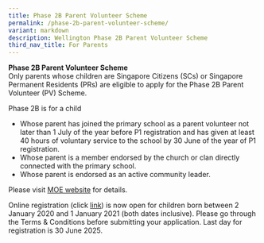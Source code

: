 ```yaml
---
title: Phase 2B Parent Volunteer Scheme
permalink: /phase-2b-parent-volunteer-scheme/
variant: markdown
description: Wellington Phase 2B Parent Volunteer Scheme
third_nav_title: For Parents
---
```

**Phase 2B Parent Volunteer Scheme**<br>
Only parents whose children are Singapore Citizens (SCs) or Singapore Permanent Residents (PRs) are eligible to apply for the Phase 2B Parent Volunteer (PV) Scheme.&nbsp;

Phase 2B is for a child<br>
*   Whose parent has joined the primary school as a parent volunteer not later than 1 July of the year before P1 registration and has given at least 40 hours of voluntary service to the school by 30 June of the year of P1 registration.
*   Whose parent is a member endorsed by the church or clan directly connected with the primary school.
*   Whose parent is endorsed as an active community leader.<br>

Please visit [MOE website](https://www.moe.gov.sg/primary/p1-registration/registration-phases-key-dates?pt=2B)  for details.<br>

Online registration (click [link](https://go.gov.sg/phase2bparentvolunteer)) is now open for children born between 2 January 2020 and 1 January 2021 (both dates inclusive). Please go through the Terms &amp; Conditions before submitting your application. Last day for registration is 30 June 2025.
